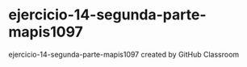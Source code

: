 # ejercicio-14-segunda-parte-mapis1097
ejercicio-14-segunda-parte-mapis1097 created by GitHub Classroom

